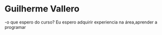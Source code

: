 # Guilherme Vallero

-o que espero do curso?
Eu espero adquirir experiencia na área,aprender a programar 